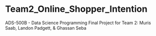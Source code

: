 # Team2_Online_Shopper_Intention
ADS-500B -  Data Science Programming Final Project for Team 2: Muris Saab, Landon Padgett, &amp; Ghassan Seba 
